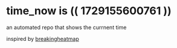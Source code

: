 # time_now is (( 1729155600761 ))

an automated repo that shows the currnent time

inspired by [breakingheatmap](https://github.com/breakingheatmap/breakingheatmap)